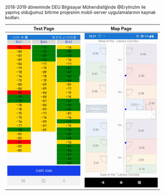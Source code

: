 2018-2019 döneminde DEU Bilgisayar Mühendisliğinde @Erylmzlm ile yapmış olduğumuz bitirme projesinin mobil-server uygulamalarının kaynak kodları.

Test Page           |  Map Page
:-------------------------:|:-------------------------:
<img src="testpage.jpeg" width="250"> | <img src="mappage.jpeg" width="250">
